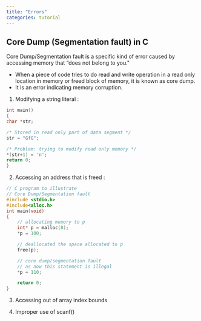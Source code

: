 ```yaml
---
title: "Errors"
categories: tutorial
---
```


## Core Dump (Segmentation fault) in C

Core Dump/Segmentation fault is a specific kind of error caused by accessing memory that “does not belong to you."

- When a piece of code tries to do read and write operation in a read only location in memory or freed block of memory, it is known as core dump.
- It is an error indicating memory corruption.

1. Modifying a string literal :

```c
int main()
{
char *str;

/* Stored in read only part of data segment */
str = "GfG";

/* Problem: trying to modify read only memory */
*(str+1) = 'n';
return 0;
}
```

2. Accessing an address that is freed :

```c
// C program to illustrate
// Core Dump/Segmentation fault
#include <stdio.h>
#include<alloc.h>
int main(void)
{
	// allocating memory to p
	int* p = malloc(8);
	*p = 100;

	// deallocated the space allocated to p
	free(p);

	// core dump/segmentation fault
	// as now this statement is illegal
	*p = 110;

	return 0;
}
```

3. Accessing out of array index bounds

4. Improper use of scanf()
